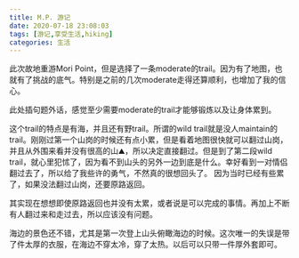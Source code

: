 ```yaml
---
title: M.P. 游记
date: 2020-07-18 23:08:03
tags: [游记,享受生活,hiking]
categories: 生活
---
```

<!---
Mori Point Loop Trail
-->
此次故地重游Mori Point，但是选择了一条moderate的trail。因为有了地图，也就有了挑战的底气。特别是之前的几次moderate走得还算顺利，也增加了我的信心。

此处插句题外话，感觉至少需要moderate的trail才能够锻炼以及让身体累到。

这个trail的特点是有海，并且还有野trail。所谓的wild trail就是没人maintain的trail。刚刚过第一个山岗的时候还有点小累，但是看着地图很快就可以翻过山岗，并且从外围来看并没有很高的山⛰，所以决定直接翻过。但是到了第二段wild trail，就心里犯怵了，因为看不到山头的另外一边到底是什么。幸好看到一对情侣翻过去了，所以给了我些许的勇气，不然真的很想回头了。 因为当时已经有些累了，如果没法翻过山岗，还要原路返回。

其实现在想想即使原路返回也并没有太累，或者说是可以完成的事情。再加上不断有人翻过来和走过去，所以应该没有问题。

海边的景色还不错，尤其是第一次登上山头俯瞰海边的时候。这次唯一的失误是带了件太厚的衣服，在海边不穿太冷，穿了太热。以后可以只带一件厚外套即可。